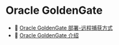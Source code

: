 # Oracle GoldenGate

- 📄 [Oracle GoldenGate 部署-远程捕获方式](Oracle%20GoldenGate/Oracle%20GoldenGate%20部署-远程捕获方式.md)
- 📄 [Oracle GoldenGate 介绍](Oracle%20GoldenGate/Oracle%20GoldenGate%20介绍.md)

‍
